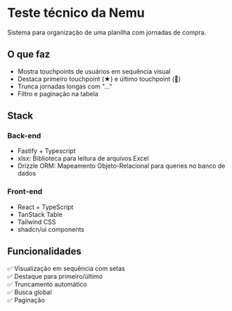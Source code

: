 # Teste técnico da Nemu

Sistema para organização de uma planilha com jornadas de compra.

## O que faz

- Mostra touchpoints de usuários em sequência visual
- Destaca primeiro touchpoint (★) e último touchpoint (🎯)
- Trunca jornadas longas com "..." 
- Filtro e paginação na tabela

## Stack

### Back-end
- Fastify + Typescript
- xlsx: Biblioteca para leitura de arquivos Excel
- Drizzle ORM: Mapeamento Objeto-Relacional para queries no banco de dados

### Front-end
- React + TypeScript
- TanStack Table
- Tailwind CSS
- shadcn/ui components

## Funcionalidades

✅ Visualização em sequência com setas  
✅ Destaque para primeiro/último  
✅ Truncamento automático  
✅ Busca global  
✅ Paginação